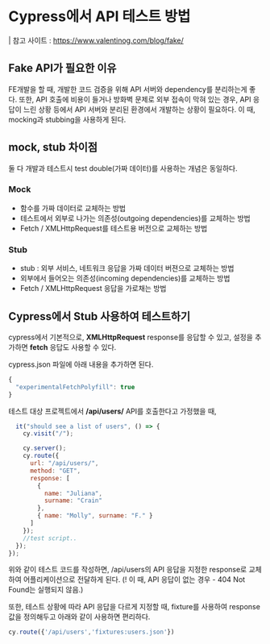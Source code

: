 # Cypress에서 API 테스트 방법
| 참고 사이트 : https://www.valentinog.com/blog/fake/

## Fake API가 필요한 이유

FE개발을 할 때, 개발한 코드 검증을 위해 API 서버와 dependency를 분리하는게 좋다.
또한, API 호출에 비용이 들거나 방화벽 문제로 외부 접속이 막혀 있는 경우, API 응답이 느린 상황 등에서 API 서버와 분리된 환경에서 개발하는 상황이 필요하다.
이 때, mocking과 stubbing을 사용하게 된다.

## mock, stub 차이점

둘 다 개발과 테스트시 test double(가짜 데이터)를 사용하는 개념은 동일하다.

### Mock

* 함수를 가짜 데이터로 교체하는 방법
* 테스트에서 외부로 나가는 의존성(outgoing dependencies)를 교체하는 방법
* Fetch / XMLHttpRequest를 테스트용 버전으로 교체하는 방법

### Stub

* stub : 외부 서비스, 네트워크 응답을 가짜 데이터 버젼으로 교체하는 방법
* 외부에서 들어오는 의존성(incoming dependencies)를 교체하는 방법
* Fetch / XMLHttpRequest 응답을 가로채는 방법

## Cypress에서 Stub 사용하여 테스트하기

cypress에서 기본적으로, **XMLHttpRequest** response를 응답할 수 있고, 설정을 추가하면 **fetch** 응답도 사용할 수 있다.

cypress.json 파일에 아래 내용을 추가하면 된다.

```javascript
{
  "experimentalFetchPolyfill": true
}
```

테스트 대상 프로젝트에서 **/api/users/** API를 호출한다고 가정했을 때, 

```javascript
  it("should see a list of users", () => {
    cy.visit("/");

    cy.server();
    cy.route({
      url: "/api/users/",
      method: "GET",
      response: [
        {
          name: "Juliana",
          surname: "Crain"
        },
        { name: "Molly", surname: "F." }
      ]
    });
    //test script..
  });
});
```

위와 같이 테스트 코드를 작성하면, /api/users의 API 응답을 지정한 response로 교체하여 어플리케이션으로 전달하게 된다.
(! 이 때, API 응답이 없는 경우 - 404 Not Found는 실행되지 않음.)

또한, 테스트 상황에 따라 API 응답을 다르게 지정할 때, fixture를 사용하여 response 값을 정의해두고 아래와 같이 사용하면 편리하다.

```javascript
cy.route({'/api/users','fixtures:users.json'})
```





